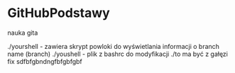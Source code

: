 # GitHubPodstawy
nauka gita

./yourshell - zawiera skrypt powloki do wyświetlania informacji o branch name (branch)
./youshell - plik z bashrc do modyfikacji
./to ma być z gałęzi fix
sdfbfgbndngfbfgbfgbf
